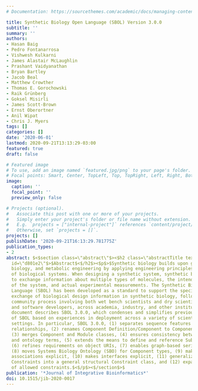 ```yaml
---
# Documentation: https://sourcethemes.com/academic/docs/managing-content/

title: Synthetic Biology Open Language (SBOL) Version 3.0.0
subtitle: ''
summary: ''
authors:
- Hasan Baig
- Pedro Fontanarrosa
- Vishwesh Kulkarni
- James Alastair McLaughlin
- Prashant Vaidyanathan
- Bryan Bartley
- Jacob Beal
- Matthew Crowther
- Thomas E. Gorochowski
- Raik Grünberg
- Goksel Misirli
- James Scott-Brown
- Ernst Oberortner
- Anil Wipat
- Chris J. Myers
tags: []
categories: []
date: '2020-06-01'
lastmod: 2020-09-21T13:13:29-03:00
featured: true
draft: false

# Featured image
# To use, add an image named `featured.jpg/png` to your page's folder.
# Focal points: Smart, Center, TopLeft, Top, TopRight, Left, Right, BottomLeft, Bottom, BottomRight.
image:
  caption: ''
  focal_point: ''
  preview_only: false

# Projects (optional).
#   Associate this post with one or more of your projects.
#   Simply enter your project's folder or file name without extension.
#   E.g. `projects = ["internal-project"]` references `content/project/deep-learning/index.md`.
#   Otherwise, set `projects = []`.
projects: []
publishDate: '2020-09-21T16:13:29.781775Z'
publication_types:
- 2
abstract: $<$section class=\"abstract\"$><$h2 class=\"abstractTitle text-title my-1\"
  id=\"d801e2\"$>$Abstract$<$/h2$><$p$>$Synthetic biology builds upon genetics, molecular
  biology, and metabolic engineering by applying engineering principles to the design
  of biological systems. When designing a synthetic system, synthetic biologists need
  to exchange information about multiple types of molecules, the intended behavior
  of the system, and actual experimental measurements. The Synthetic Biology Open
  Language (SBOL) has been developed as a standard to support the specification and
  exchange of biological design information in synthetic biology, following an open
  community process involving both wet bench scientists and dry scientific modelers
  and software developers, across academia, industry, and other institutions. This
  document describes SBOL 3.0.0, which condenses and simplifies previous versions
  of SBOL based on experiences in deployment across a variety of scientific and industrial
  settings. In particular, SBOL 3.0.0, (1) separates sequence features from part/sub-part
  relationships, (2) renames Component Definition/Component to Component/Sub-Component,
  (3) merges Component and Module classes, (4) ensures consistency between data model
  and ontology terms, (5) extends the means to define and reference Sub-Components,
  (6) refines requirements on object URIs, (7) enables graph-based serialization,
  (8) moves Systems Biology Ontology (SBO) for Component types, (9) makes all sequence
  associations explicit, (10) makes interfaces explicit, (11) generalizes Sequence
  Constraints into a general structural Constraint class, and (12) expands the set
  of allowed constraints.$<$/p$><$/section$>$
publication: '*Journal of Integrative Bioinformatics*'
doi: 10.1515/jib-2020-0017
---
```


